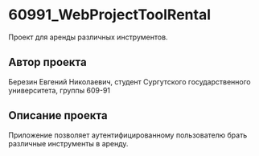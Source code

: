 # 60991_WebProjectToolRental
Проект для аренды различных инструментов.
## Автор проекта
Березин Евгений Николаевич, студент Сургутского государственного университета, группы 609-91
## Описание проекта
Приложение позволяет аутентифицированному пользователю брать различные инструменты в аренду.
